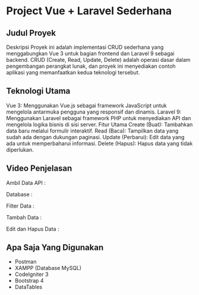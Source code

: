 # Project Vue + Laravel Sederhana

## Judul Proyek

Deskripsi
Proyek ini adalah implementasi CRUD sederhana yang menggabungkan Vue 3 untuk bagian frontend dan Laravel 9 sebagai backend. CRUD (Create, Read, Update, Delete) adalah operasi dasar dalam pengembangan perangkat lunak, dan proyek ini menyediakan contoh aplikasi yang memanfaatkan kedua teknologi tersebut.

## Teknologi Utama

Vue 3: Menggunakan Vue.js sebagai framework JavaScript untuk mengelola antarmuka pengguna yang responsif dan dinamis.
Laravel 9: Menggunakan Laravel sebagai framework PHP untuk menyediakan API dan mengelola logika bisnis di sisi server.
Fitur Utama
Create (Buat): Tambahkan data baru melalui formulir interaktif.
Read (Baca): Tampilkan data yang sudah ada dengan dukungan paginasi.
Update (Perbarui): Edit data yang ada untuk memperbaharui informasi.
Delete (Hapus): Hapus data yang tidak diperlukan.

## Video Penjelasan

Ambil Data API :

Database :

Filter Data :

Tambah Data :

Edit dan Hapus Data :

## Apa Saja Yang Digunakan

- Postman
- XAMPP (Database MySQL)
- CodeIgniter 3
- Bootstrap 4
- DataTables
